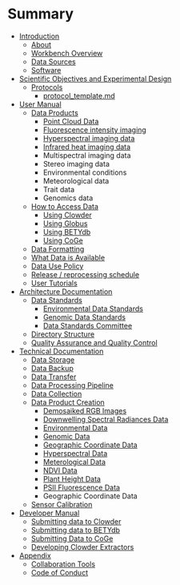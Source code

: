 # Summary

* [Introduction](README.md)
    * [About](about.md)
    * [Workbench Overview](workbench-overview.md)
    * [Data Sources](data-sources.md)
    * [Software](software.md)
* [Scientific Objectives and Experimental Design](user/scientific-objectives-and-experimental-design.md)
    * [Protocols](user/protocols.md)
        * [protocol\_template.md](user/protocol_template.md)
* [User Manual](user/user-manual.md)
    * [Data Products](user/data-products.md)
        * [Point Cloud Data](products/point-cloud-data.md)
        * [Fluorescence intensity imaging](user/fluorescence-intensity-imaging.md)
        * [Hyperspectral imaging data](user/hyperspectral-imaging-data.md)
        * [Infrared heat imaging data](user/infrared-heat-imaging-data.md)
        * Multispectral imaging data
        * Stereo imaging data
        * Environmental conditions
        * Meteorological data
        * Trait data
        * Genomics data
    * [How to Access Data](user/how-to-access-data.md)
        * [Using Clowder](user/using-clowder.md)
        * [Using Globus](user/using-globus.md)
        * [Using BETYdb](user/using-betydb.md)
        * [Using CoGe](user/using-coge.md)
    * [Data Formatting](user/data-formatting.md)
    * [What Data is Available](user/what-data-is-available.md)
    * [Data Use Policy](user/data_release_policy.md)
    * [Release \/ reprocessing schedule](user/release_schedule.md)
    * [User Tutorials](user/user-tutorials.md)
* [Architecture Documentation](architecture-documentation.md)
    * [Data Standards](data-standards.md)
        * [Environmental Data Standards](environmental-data.md)
        * [Genomic Data Standards](genomic-data-standards.md)
        * [Data Standards Committee](data-standards-committee.md)
    * [Directory Structure](directory-structure.md)
    * [Quality Assurance and Quality Control](qaqc.md)
* [Technical Documentation](technical-documentation.md)
    * [Data Storage](data-storage.md)
    * [Data Backup](data-backup.md)
    * [Data Transfer](data-transfer.md)
    * [Data Processing Pipeline](data-processing-pipeline.md)
    * [Data Collection](data-collection.md)
    * [Data Product Creation](data-product-creation.md)
        * [Demosaiked RGB Images](demosaiced-rgb-image-product-creation.md)
        * [Downwelling Spectral Radiances Data](downwelling-spectral-radiances-data.md)
        * [Environmental Data](environmental-data-product.md)
        * [Genomic Data](genomic-data-product.md)
        * [Geographic Coordinate Data](geographic-coordinate-data.md)
        * [Hyperspectral Data](hyperspectral-data.md)
        * [Meterological Data](meterological-data.md)
        * [NDVI Data](ndvi-data.md)
        * [Plant Height Data](plant-height-data.md)
        * [PSII Fluorescence Data](psii-fluorescence-data.md)
        * Geographic Coordinate Data
    * [Sensor Calibration](sensor-calibration.md)
* [Developer Manual](developer-manual.md)
    * [Submitting data to Clowder](submitting-data-to-clowder.md)
    * [Submitting data to BETYdb](submitting-data-to-betydb.md)
    * [Submitting Data to CoGe](submitting-data-to-coge.md)
    * [Developing Clowder Extractors](developing-clowder-extractors.md)
* [Appendix](appendix.md)
    * [Collaboration Tools](collaboration_tools.md)
    * [Code of Conduct](code_of_conduct.md)

